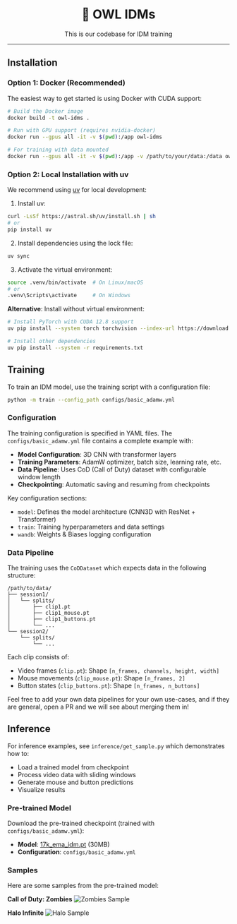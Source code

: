 <div align="center">

# 🦉 OWL IDMs

<p align="center">
  This is our codebase for IDM training
</p>

---

</div>

## Installation

### Option 1: Docker (Recommended)

The easiest way to get started is using Docker with CUDA support:

```bash
# Build the Docker image
docker build -t owl-idms .

# Run with GPU support (requires nvidia-docker)
docker run --gpus all -it -v $(pwd):/app owl-idms

# For training with data mounted
docker run --gpus all -it -v $(pwd):/app -v /path/to/your/data:/data owl-idms
```

### Option 2: Local Installation with uv

We recommend using [uv](https://github.com/astral-sh/uv) for local development:

1. Install uv:
```bash
curl -LsSf https://astral.sh/uv/install.sh | sh
# or
pip install uv
```

2. Install dependencies using the lock file:
```bash
uv sync
```

3. Activate the virtual environment:
```bash
source .venv/bin/activate  # On Linux/macOS
# or
.venv\Scripts\activate     # On Windows
```

**Alternative**: Install without virtual environment:
```bash
# Install PyTorch with CUDA 12.8 support
uv pip install --system torch torchvision --index-url https://download.pytorch.org/whl/cu128

# Install other dependencies
uv pip install --system -r requirements.txt
```

## Training

To train an IDM model, use the training script with a configuration file:

```bash
python -m train --config_path configs/basic_adamw.yml
```

### Configuration

The training configuration is specified in YAML files. The `configs/basic_adamw.yml` file contains a complete example with:

- **Model Configuration**: 3D CNN with transformer layers
- **Training Parameters**: AdamW optimizer, batch size, learning rate, etc.
- **Data Pipeline**: Uses CoD (Call of Duty) dataset with configurable window length
- **Checkpointing**: Automatic saving and resuming from checkpoints

Key configuration sections:
- `model`: Defines the model architecture (CNN3D with ResNet + Transformer)
- `train`: Training hyperparameters and data settings
- `wandb`: Weights & Biases logging configuration

### Data Pipeline

The training uses the `CoDDataset` which expects data in the following structure:
```
/path/to/data/
├── session1/
│   └── splits/
│       ├── clip1.pt
│       ├── clip1_mouse.pt
│       ├── clip1_buttons.pt
│       └── ...
└── session2/
    └── splits/
        └── ...
```

Each clip consists of:
- Video frames (`clip.pt`): Shape `[n_frames, channels, height, width]`
- Mouse movements (`clip_mouse.pt`): Shape `[n_frames, 2]`
- Button states (`clip_buttons.pt`): Shape `[n_frames, n_buttons]`
  
Feel free to add your own data pipelines for your own use-cases, and if they are general, open a PR and we will see about merging them in!
## Inference

For inference examples, see `inference/get_sample.py` which demonstrates how to:
- Load a trained model from checkpoint
- Process video data with sliding windows
- Generate mouse and button predictions
- Visualize results

### Pre-trained Model

Download the pre-trained checkpoint (trained with `configs/basic_adamw.yml`):
- **Model**: [17k_ema_idm.pt](https://model-checkpoints.fly.storage.tigris.dev/17k_ema_idm.pt) (30MB)
- **Configuration**: `configs/basic_adamw.yml`

### Samples

Here are some samples from the pre-trained model:

**Call of Duty: Zombies**
![Zombies Sample](media/samples_zombies.gif)

**Halo Infinite**
![Halo Sample](media/samples_halo.gif)
